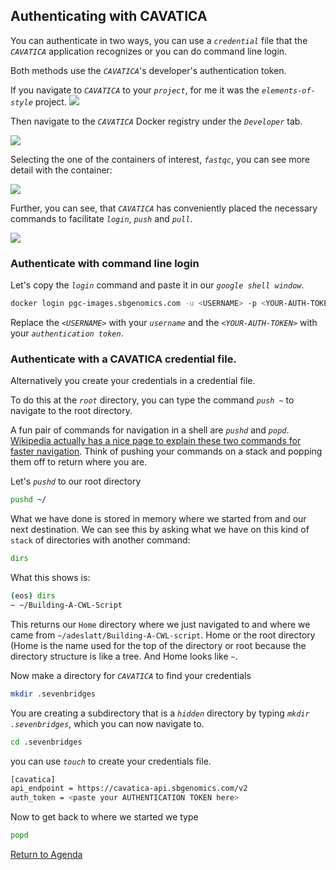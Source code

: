 ## Authenticating with CAVATICA
  
You can authenticate in two ways, you can use a *`credential`* file that the *`CAVATICA`* application recognizes or you can do command line login.
  
Both methods use the *`CAVATICA`*'s developer's authentication token.
  

If you navigate to *`CAVATICA`* to your *`project`*, for me it was the *`elements-of-style`* project.
<img src="/../../img/CAVATICAElements-of-StyleDashboard.png">
  
Then navigate to the *`CAVATICA`* Docker registry under the *`Developer`* tab.

<img src="/../../img/CAVATICADockerRegistry.png">

Selecting the one of the containers of interest, *`fastqc`*, you can see more detail with the container:

<img src="/../../img/CAVATICAFastqcDockerDetail.png">

Further, you can see, that *`CAVATICA`* has conveniently placed the necessary commands to facilitate *`login`*, *`push`* and *`pull`*.
  
<img src="/../../img/CAVATICAFastqcDockerCommands.png">

### Authenticate with command line login

Let's copy the *`login`* command and paste it in our *`google shell window`*.
  
```bash
docker login pgc-images.sbgenomics.com -u <USERNAME> -p <YOUR-AUTH-TOKEN>
``` 

Replace the *`<USERNAME>`* with your *`username`* and the *`<YOUR-AUTH-TOKEN>`* with your *`authentication token`*.
  
### Authenticate with a CAVATICA credential file.
  
Alternatively you create your credentials in a credential file.
  
To do this at the *`root`* directory, you can type the command *`push ~`* to navigate to the root directory.

A fun pair of commands for navigation in a shell are *`pushd`* and *`popd`*.  [Wikipedia actually has a nice page to explain these two commands for faster navigation](https://en.wikipedia.org/wiki/Pushd_and_popd).  Think of pushing your commands on a stack and popping them off to return where you are.

Let's *`pushd`* to our root directory
  
```bash
pushd ~/
```

What we have done is stored in memory where we started from and our next destination.
We can see this by asking what we have on this kind of `stack` of directories with another command:

```bash
dirs
```

What this shows is:
```bash
(eos) dirs
~ ~/Building-A-CWL-Script
```

This returns our `Home` directory where we just navigated to and where we came from `~/adeslatt/Building-A-CWL-script`.
Home or the root directory (Home is the name used for the top of the directory or root because the directory structure is like a tree.
And Home looks like `~`.  

Now make a directory for *`CAVATICA`* to find your credentials

```bash
mkdir .sevenbridges
```
You are creating a subdirectory that is a *`hidden`* directory by typing *`mkdir .sevenbridges`*, which you can now navigate to.

```bash
cd .sevenbridges
```

you can use *`touch`* to create your credentials file.
  
```bash
[cavatica]
api_endpoint = https://cavatica-api.sbgenomics.com/v2
auth_token = <paste your AUTHENTICATION TOKEN here>
```

Now to get back to where we started we type
```bash
popd
```

[Return to Agenda](day-5-workflow-execution.md)